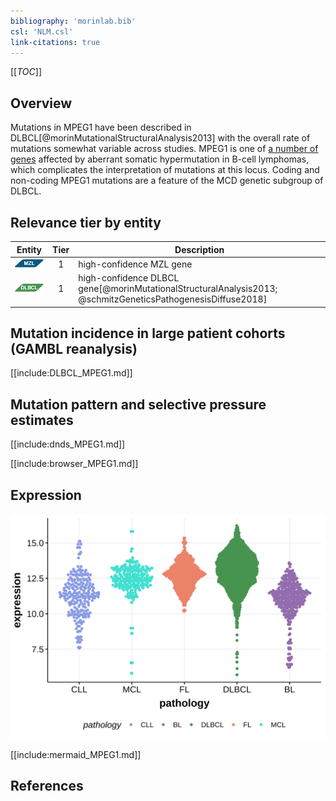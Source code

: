 ```yaml
---
bibliography: 'morinlab.bib'
csl: 'NLM.csl'
link-citations: true
---
```

[[_TOC_]]

## Overview
Mutations in MPEG1 have been described in DLBCL[@morinMutationalStructuralAnalysis2013] with the overall rate of mutations somewhat variable across studies. MPEG1 is one of [a number of genes](https://github.com/morinlab/LLMPP/wiki/ashm) affected by aberrant somatic hypermutation in B-cell lymphomas, which complicates the interpretation of mutations at this locus. Coding and non-coding MPEG1 mutations are a feature of the MCD genetic subgroup of DLBCL. 


## Relevance tier by entity

|Entity|Tier|Description               |
|:------:|:----:|--------------------------|
|![MZL](images/icons/MZL_tier1.png)|1|high-confidence MZL gene|
|![DLBCL](images/icons/DLBCL_tier1.png) |1   |high-confidence DLBCL gene[@morinMutationalStructuralAnalysis2013; @schmitzGeneticsPathogenesisDiffuse2018]|

## Mutation incidence in large patient cohorts (GAMBL reanalysis)

[[include:DLBCL_MPEG1.md]]

## Mutation pattern and selective pressure estimates

[[include:dnds_MPEG1.md]]

[[include:browser_MPEG1.md]]

## Expression
![](images/gene_expression/MPEG1_by_pathology.svg)

[[include:mermaid_MPEG1.md]]

## References

<!-- ORIGIN: morinMutationalStructuralAnalysis2013 -->
<!-- DLBCL: morinMutationalStructuralAnalysis2013 -->
